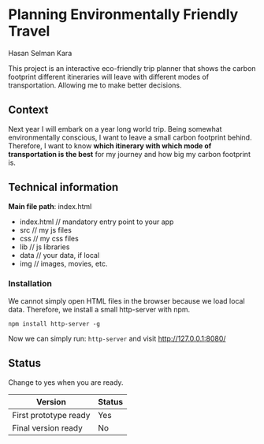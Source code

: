 # Planning Environmentally Friendly Travel

Hasan Selman Kara

This project is an interactive eco-friendly trip planner that shows the carbon footprint different itineraries 
will leave with different modes of transportation.
Allowing me to make better decisions.

## Context

Next year I will embark on a year long world trip. 
Being somewhat environmentally conscious, I want to leave a small carbon footprint behind.
Therefore, I want to know **which itinerary with which mode of transportation is the best** for my journey and how big 
my carbon footprint is.

## Technical information
**Main file path**: index.html

- index.html  // mandatory entry point to your app
- src         // my js files
- css	      // my css files
- lib         // js libraries
- data        // your data, if local
- img         // images, movies, etc.

### Installation
We cannot simply open HTML files in the browser because we load local data.
Therefore, we install a small http-server with npm.

`npm install http-server -g`

Now we can simply run: `http-server` and visit http://127.0.0.1:8080/

## Status
Change to yes when you are ready.

| Version               | Status |
|-----------------------|--------|
| First prototype ready | Yes    |
| Final version ready   | No     |
